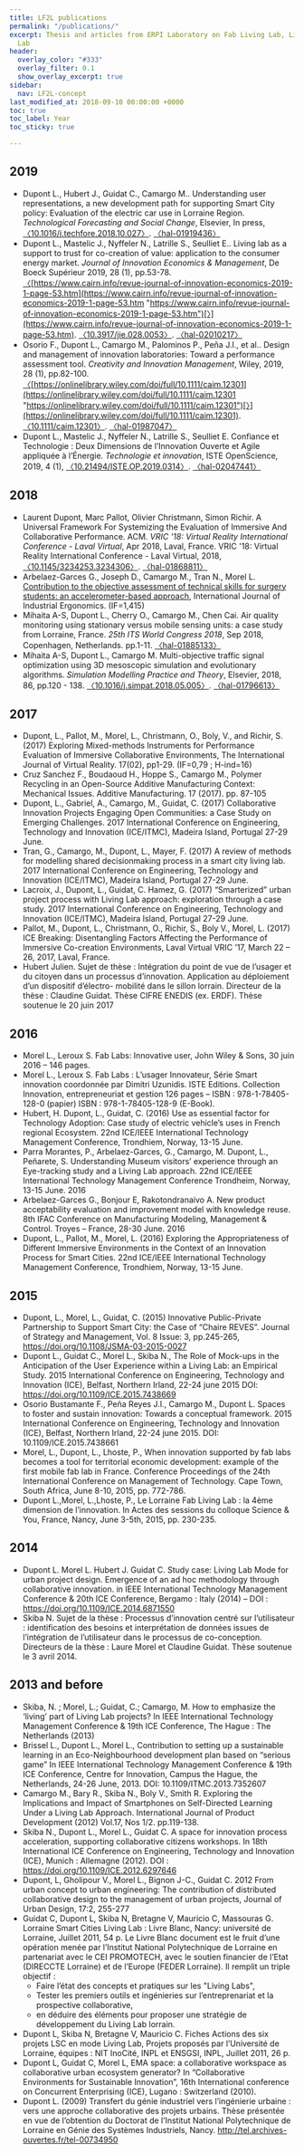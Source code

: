 ```yaml
---
title: LF2L publications
permalink: "/publications/"
excerpt: Thesis and articles from ERPI Laboratory on Fab Living Lab, Living Lab, Fab
  Lab
header:
  overlay_color: "#333"
  overlay_filter: 0.1
  show_overlay_excerpt: true
sidebar:
  nav: LF2L-concept
last_modified_at: 2018-09-10 00:00:00 +0000
toc: true
toc_label: Year
toc_sticky: true

---
```

## 2019

* Dupont L., Hubert J., Guidat C., Camargo M.. Understanding user representations, a new development path for supporting Smart City policy: Evaluation of the electric car use in Lorraine Region. _Technological Forecasting and Social Change_, Elsevier, In press, [〈10.1016/j.techfore.2018.10.027〉](https://dx.doi.org/10.1016/j.techfore.2018.10.027). [〈hal-01919436〉](https://hal.univ-lorraine.fr/hal-01919436)
* Dupont L., Mastelic J., Nyffeler N., Latrille S., Seulliet E.. Living lab as a support to trust for co-creation of value: application to the consumer energy market. _Journal of Innovation Economics & Management_, De Boeck Supérieur 2019, 28 (1), pp.53-78. [〈](https://www.cairn.info/revue-journal-of-innovation-economics-2019-1-page-53.htm)[https://www.cairn.info/revue-journal-of-innovation-economics-2019-1-page-53.htm](https://www.cairn.info/revue-journal-of-innovation-economics-2019-1-page-53.htm "https://www.cairn.info/revue-journal-of-innovation-economics-2019-1-page-53.htm")[〉](https://www.cairn.info/revue-journal-of-innovation-economics-2019-1-page-53.htm). [〈10.3917/jie.028.0053〉](https://dx.doi.org/10.3917/jie.028.0053). [〈hal-02010217〉](https://hal.univ-lorraine.fr/hal-02010217)
* Osorio F., Dupont L., Camargo M., Palominos P., Peña J.I., et al.. Design and management of innovation laboratories: Toward a performance assessment tool. _Creativity and Innovation Management_, Wiley, 2019, 28 (1), pp.82-100. [〈](https://onlinelibrary.wiley.com/doi/full/10.1111/caim.12301)[https://onlinelibrary.wiley.com/doi/full/10.1111/caim.12301](https://onlinelibrary.wiley.com/doi/full/10.1111/caim.12301 "https://onlinelibrary.wiley.com/doi/full/10.1111/caim.12301")[〉](https://onlinelibrary.wiley.com/doi/full/10.1111/caim.12301). [〈10.1111/caim.12301〉](https://dx.doi.org/10.1111/caim.12301). [〈hal-01987047〉](https://hal.archives-ouvertes.fr/hal-01987047)
* Dupont L., Mastelic J., Nyffeler N., Latrille S., Seulliet E. Confiance et Technologie : Deux Dimensions de l’Innovation Ouverte et Agile appliquée à l’Énergie. _Technologie et innovation_, ISTE OpenScience, 2019, 4 (1), [〈10.21494/ISTE.OP.2019.0314〉](https://dx.doi.org/10.21494/ISTE.OP.2019.0314). [〈hal-02047441〉](https://hal.archives-ouvertes.fr/hal-02047441)

## 2018

* Laurent Dupont, Marc Pallot, Olivier Christmann, Simon Richir. A Universal Framework For Systemizing the Evaluation of Immersive And Collaborative Performance. ACM. _VRIC '18: Virtual Reality International Conference - Laval Virtual_, Apr 2018, Laval, France. VRIC '18: Virtual Reality International Conference - Laval Virtual, 2018, [〈10.1145/3234253.3234306〉](https://dx.doi.org/10.1145/3234253.3234306). [〈hal-01868811〉](https://hal.univ-lorraine.fr/hal-01868811)
* Arbelaez-Garces G., Joseph D., Camargo M., Tran N., Morel L. [Contribution to the objective assessment of technical skills for surgery students: an accelerometer-based approach](https://www.sciencedirect.com/science/article/abs/pii/S0169814117303244), International Journal of Industrial Ergonomics. (IF=1,415)
* Mihaita A-S, Dupont L., Cherry O., Camargo M., Chen Cai. Air quality monitoring using stationary versus mobile sensing units: a case study from Lorraine, France. _25th ITS World Congress 2018_, Sep 2018, Copenhagen, Netherlands. pp.1-11. [〈hal-01885133〉](https://hal.univ-lorraine.fr/hal-01885133)
* Mihaita A-S, Dupont L., Camargo M. Multi-objective traffic signal optimization using 3D mesoscopic simulation and evolutionary algorithms. _Simulation Modelling Practice and Theory_, Elsevier, 2018, 86, pp.120 - 138. [〈10.1016/j.simpat.2018.05.005〉](https://dx.doi.org/10.1016/j.simpat.2018.05.005). [〈hal-01796613〉](https://hal.univ-lorraine.fr/hal-01796613)

## 2017

* Dupont, L., Pallot, M., Morel, L., Christmann, O., Boly, V., and Richir, S. (2017) Exploring Mixed-methods Instruments for Performance Evaluation of Immersive Collaborative Environments, The International Journal of Virtual Reality. 17(02), pp1-29. (IF=0,79 ; H-ind=16)
* Cruz Sanchez F., Boudaoud H., Hoppe S., Camargo M., Polymer Recycling in an Open-Source Additive Manufacturing Context: Mechanical Issues. Additive Manufacturing. 17 (2017). pp. 87-105
* Dupont, L., Gabriel, A., Camargo, M., Guidat, C. (2017) Collaborative Innovation Projects Engaging Open Communities: a Case Study on Emerging Challenges. 2017 International Conference on Engineering, Technology and Innovation (ICE/ITMC), Madeira Island, Portugal 27-29 June.
* Tran, G., Camargo, M., Dupont, L., Mayer, F. (2017) A review of methods for modelling shared decisionmaking process in a smart city living lab. 2017 International Conference on Engineering, Technology and Innovation (ICE/ITMC), Madeira Island, Portugal 27-29 June.
* Lacroix, J., Dupont, L., Guidat, C. Hamez, G. (2017) “Smarterized” urban project process with Living Lab approach: exploration through a case study. 2017 International Conference on Engineering, Technology and Innovation (ICE/ITMC), Madeira Island, Portugal 27-29 June.
* Pallot, M., Dupont, L., Christmann, O., Richir, S., Boly V., Morel, L. (2017) ICE Breaking: Disentangling Factors Affecting the Performance of Immersive Co-creation Environments, Laval Virtual VRIC ’17, March 22 – 26, 2017, Laval, France.
* Hubert Julien. Sujet de thèse : Intégration du point de vue de l’usager et du citoyen dans un processus d’innovation. Application au déploiement d’un dispositif d’électro- mobilité dans le sillon lorrain. Directeur de la thèse : Claudine Guidat. Thèse CIFRE ENEDIS (ex. ERDF). Thèse soutenue le 20 juin 2017

## 2016

* Morel L., Leroux S. Fab Labs: Innovative user, John Wiley & Sons, 30 juin 2016 – 146 pages.
* Morel L., Leroux S. Fab Labs : L’usager Innovateur, Série Smart innovation coordonnée par Dimitri Uzunidis. ISTE Editions. Collection Innovation, entrepreneuriat et gestion 126 pages – ISBN : 978-1-78405-128-0 (papier) ISBN : 978-1-78405-128-9 (E-Book).
* Hubert, H. Dupont, L., Guidat, C. (2016) Use as essential factor for Technology Adoption: Case study of electric vehicle’s uses in French regional Ecosystem. 22nd ICE/IEEE International Technology Management Conference, Trondhiem, Norway, 13-15 June.
* Parra Morantes, P., Arbelaez-Garces, G., Camargo, M. Dupont, L., Peñarete, S. Understanding Museum visitors’ experience through an Eye-tracking study and a Living Lab approach. 22nd ICE/IEEE International Technology Management Conference Trondheim, Norway, 13-15 June. 2016
* Arbelaez-Garces G., Bonjour E, Rakotondranaivo A. New product acceptability evaluation and improvement model with knowledge reuse. 8th IFAC Conference on Manufacturing Modeling, Management & Control. Troyes – France, 28-30 June. 2016
* Dupont, L., Pallot, M., Morel, L. (2016) Exploring the Appropriateness of Different Immersive Environments in the Context of an Innovation Process for Smart Cities. 22nd ICE/IEEE International Technology Management Conference, Trondhiem, Norway, 13-15 June.

## 2015

* Dupont, L., Morel, L., Guidat, C. (2015) Innovative Public-Private Partnership to Support Smart City: the Case of “Chaire REVES”. Journal of Strategy and Management, Vol. 8 Issue: 3, pp.245-265, https://doi.org/10.1108/JSMA-03-2015-0027
* Dupont L., Guidat C., Morel L., Skiba N., The Role of Mock-ups in the Anticipation of the User Experience within a Living Lab: an Empirical Study. 2015 International Conference on Engineering, Technology and Innovation (ICE), Belfast, Northern Irland, 22-24 june 2015 DOI: https://doi.org/10.1109/ICE.2015.7438669
* Osorio Bustamante F., Peña Reyes J.I., Camargo M., Dupont L. Spaces to foster and sustain innovation: Towards a conceptual framework. 2015 International Conference on Engineering, Technology and Innovation (ICE), Belfast, Northern Irland, 22-24 june 2015. DOI: 10.1109/ICE.2015.7438661
* Morel, L., Dupont, L., Lhoste, P., When innovation supported by fab labs becomes a tool for territorial economic development: example of the first mobile fab lab in France. Conference Proceedings of the 24th International Conference on Management of Technology. Cape Town, South Africa, June 8-10, 2015, pp. 772-786.
* Dupont L.,Morel, L.,Lhoste, P., Le Lorraine Fab Living Lab : la 4ème dimension de l’innovation. In Actes des sessions du colloque Science & You, France, Nancy, June 3-5th, 2015, pp. 230-235.

## 2014

* Dupont L. Morel L. Hubert J. Guidat C. Study case: Living Lab Mode for urban project design. Emergence of an ad hoc methodology through collaborative innovation. in IEEE International Technology Management Conference & 20th ICE Conference, Bergamo : Italy (2014) – DOI : https://doi.org/10.1109/ICE.2014.6871550
* Skiba N. Sujet de la thèse : Processus d’innovation centré sur l’utilisateur : identification des besoins et interprétation de données issues de l’intégration de l’utilisateur dans le processus de co-conception. Directeurs de la thèse : Laure Morel et Claudine Guidat. Thèse soutenue le 3 avril 2014.

## 2013 and before

* Skiba, N. ; Morel, L.; Guidat, C.; Camargo, M. How to emphasize the ‘living’ part of Living Lab projects? In IEEE International Technology Management Conference & 19th ICE Conference, The Hague : The Netherlands (2013)
* Brissel L., Dupont L., Morel L., Contribution to setting up a sustainable learning in an Eco-Neighbourhood development plan based on “serious game” In IEEE International Technology Management Conference & 19th ICE Conference, Centre for Innovation, Campus the Hague, the Netherlands, 24-26 June, 2013. DOI: 10.1109/ITMC.2013.7352607
* Camargo M., Bary R., Skiba N., Boly V., Smith R. Exploring the Implications and Impact of Smartphones on Self-Directed Learning Under a Living Lab Approach. International Journal of Product Development (2012) Vol.17, Nos 1/2. pp.119-138.
* Skiba N., Dupont L., Morel L., Guidat C. A space for innovation process acceleration, supporting collaborative citizens workshops. In 18th International ICE Conference on Engineering, Technology and Innovation (ICE), Munich : Allemagne (2012). DOI : https://doi.org/10.1109/ICE.2012.6297646
* Dupont, L, Gholipour V., Morel L., Bignon J-C., Guidat C. 2012 From urban concept to urban engineering: The contribution of distributed collaborative design to the management of urban projects, Journal of Urban Design, 17:2, 255-277
* Guidat C, Dupont L, Skiba N, Bretagne V, Mauricio C, Massouras G. Lorraine Smart Cities Living Lab : Livre Blanc, Nancy: université de Lorraine, Juillet 2011, 54 p. Le Livre Blanc document est le fruit d’une opération menée par l’Institut National Polytechnique de Lorraine en partenariat avec le CEI PROMOTECH, avec le soutien financier de l’Etat (DIRECCTE Lorraine) et de l’Europe (FEDER Lorraine). Il remplit un triple objectif :
  * Faire l’état des concepts et pratiques sur les "Living Labs",
  * Tester les premiers outils et ingénieries sur l’entreprenariat et la prospective collaborative,
  * en déduire des éléments pour proposer une stratégie de développement du Living Lab lorrain.
* Dupont L, Skiba N, Bretagne V, Mauricio C. Fiches Actions des six projets LSC en mode Living Lab, Projets proposés par l’Université de Lorraine, équipes : NIT InoCité, INPL et ENSGSI, INPL, Juillet 2011, 26 p.
* Dupont L, Guidat C, Morel L, EMA space: a collaborative workspace as collaborative urban ecosystem generator? In “Collaborative Environments for Sustainable Innovation”, 16th International conference on Concurrent Enterprising (ICE), Lugano : Switzerland (2010).
* Dupont L. (2009) Transfert du génie industriel vers l’ingénierie urbaine : vers une approche collaborative des projets urbains. Thèse présentée en vue de l’obtention du Doctorat de l’Institut National Polytechnique de Lorraine en Génie des Systèmes Industriels, Nancy. http://tel.archives-ouvertes.fr/tel-00734950